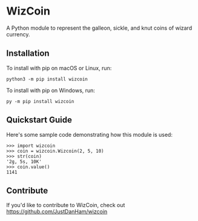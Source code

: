 # WizCoin


A Python module to represent the galleon, sickle, and knut coins of wizard currency.

## Installation

To install with pip on macOS or Linux, run:

    python3 -m pip install wizcoin

To install with pip on Windows, run:

    py -m pip install wizcoin


Quickstart Guide
----------------

Here's some sample code demonstrating how this module is used:

    >>> import wizcoin
    >>> coin = wizcoin.Wizcoin(2, 5, 10)
    >>> str(coin)
    '2g, 5s, 10K'
    >>> coin.value()
    1141

Contribute
----------

If you'd like to contribute to WizCoin, check out https://github.com/JustDanHam/wizcoin
